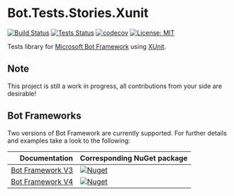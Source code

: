 # Bot.Tests.Stories.Xunit

[![Build Status](https://ci.appveyor.com/api/projects/status/github/ObjectivityLtd/Bot.Tests.Stories.Xunit?branch=master&svg=true)](https://ci.appveyor.com/project/ObjectivityAdminsTeam/bot-tests-stories-xunit) [![Tests Status](https://img.shields.io/appveyor/tests/ObjectivityAdminsTeam/bot-tests-stories-xunit/master.svg)](https://ci.appveyor.com/project/ObjectivityAdminsTeam/bot-tests-stories-xunit) [![codecov](https://codecov.io/gh/ObjectivityLtd/Bot.Tests.Stories.Xunit/branch/master/graph/badge.svg)](https://codecov.io/gh/ObjectivityLtd/Bot.Tests.Stories.Xunit) [![License: MIT](https://img.shields.io/badge/License-MIT-brightgreen.svg)](https://opensource.org/licenses/MIT)

Tests library for [Microsoft Bot Framework](https://dev.botframework.com/) using [XUnit](https://xunit.github.io/).

## Note

This project is still a work in progress, all contributions from your side are desirable!

## Bot Frameworks

Two versions of Bot Framework are currently supported. For further details and examples take a look to the following:

| Documentation                                           | Corresponding NuGet package |
| ---------------------------------------------------------:|:--------------------------- |
| [Bot Framework V3](/src/V3) |  [![Nuget](https://img.shields.io/nuget/vpre/Objectivity.Bot.Tests.Stories.Xunit.svg?style=flat&logo=nuget)](https://www.nuget.org/packages/Objectivity.Bot.Tests.Stories.Xunit)
| [Bot Framework V4](/src/V4) |  [![Nuget](https://img.shields.io/nuget/vpre/Objectivity.Bot.Tests.Stories.Xunit.V4.svg?style=flat&logo=nuget)](https://www.nuget.org/packages/Objectivity.Bot.Tests.Stories.Xunit.V4)